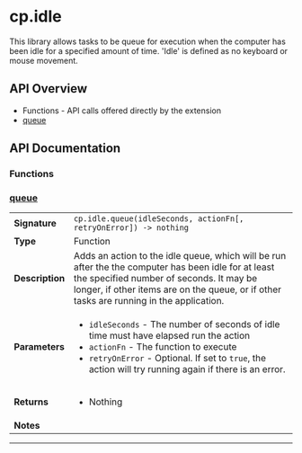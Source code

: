 # cp.idle

This library allows tasks to be queue for execution when the computer has
been idle for a specified amount of time. 'Idle' is defined as no keyboard
or mouse movement.

## API Overview
* Functions - API calls offered directly by the extension
 * [queue](#queue)

## API Documentation

### Functions


### [queue](#queue)

|                                             |                                                                                     |
| --------------------------------------------|-------------------------------------------------------------------------------------|
| **Signature**                               | `cp.idle.queue(idleSeconds, actionFn[, retryOnError]) -> nothing`                                                                    |
| **Type**                                    | Function                                                                     |
| **Description**                             | Adds an action to the idle queue, which will be run after the the computer has been idle for at least the specified number of seconds. It may be longer, if other items are on the queue, or if other tasks are running in the application.                                                                     |
| **Parameters**                              | <ul><li>`idleSeconds`		- The number of seconds of idle time must have elapsed run the action</li><li>`actionFn`		- The function to execute</li><li>`retryOnError`	- Optional. If set to `true`, the action will try running again if there is an error.</li></ul> |
| **Returns**                                 | <ul><li>Nothing</li></ul>          |
| **Notes**                                   | <ul></ul>                |

---
